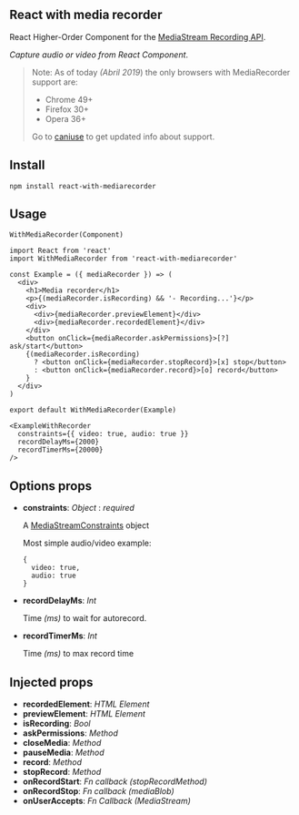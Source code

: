 React with media recorder
-

React Higher-Order Component for the [MediaStream Recording API](https://developer.mozilla.org/en-US/docs/Web/API/MediaStream_Recording_API).

_Capture audio or video from React Component_.

> Note: As of today _(Abril 2019_) the only browsers with MediaRecorder support are:
>- Chrome 49+
>- Firefox 30+
>- Opera 36+
>
>Go to [caniuse](https://caniuse.com/#feat=mediarecorder) to get updated info about support.

Install
---
```
npm install react-with-mediarecorder
```

Usage
---
```
WithMediaRecorder(Component)
```

```
import React from 'react'
import WithMediaRecorder from 'react-with-mediarecorder'

const Example = ({ mediaRecorder }) => (
  <div>
    <h1>Media recorder</h1>
    <p>{(mediaRecorder.isRecording) && '- Recording...'}</p>
    <div>
      <div>{mediaRecorder.previewElement}</div>
      <div>{mediaRecorder.recordedElement}</div>
    </div>
    <button onClick={mediaRecorder.askPermissions}>[?] ask/start</button>
    {(mediaRecorder.isRecording)
      ? <button onClick={mediaRecorder.stopRecord}>[x] stop</button>
      : <button onClick={mediaRecorder.record}>[o] record</button>
    }
  </div>
)

export default WithMediaRecorder(Example)
```
```
<ExampleWithRecorder
  constraints={{ video: true, audio: true }}
  recordDelayMs={2000}
  recordTimerMs={20000}
/>
```

Options props
---

- **constraints**: _Object_ : *required*

  A [MediaStreamConstraints](https://developer.mozilla.org/en-US/docs/Web/API/MediaStreamConstraints) object

  Most simple audio/video example:
  ```
  {
    video: true,
    audio: true
  }
  ```

- **recordDelayMs**: _Int_

  Time _(ms)_ to wait for autorecord.

- **recordTimerMs**: _Int_

  Time _(ms)_ to max record time

Injected props
--
  - **recordedElement**: _HTML Element_
  - **previewElement**: _HTML Element_
  - **isRecording**: _Bool_
  - **askPermissions**: _Method_
  - **closeMedia**: _Method_
  - **pauseMedia**: _Method_
  - **record**: _Method_
  - **stopRecord**: _Method_
  - **onRecordStart**: _Fn callback (stopRecordMethod)_
  - **onRecordStop**: _Fn callback (mediaBlob)_
  - **onUserAccepts**: _Fn Callback (MediaStream)_
